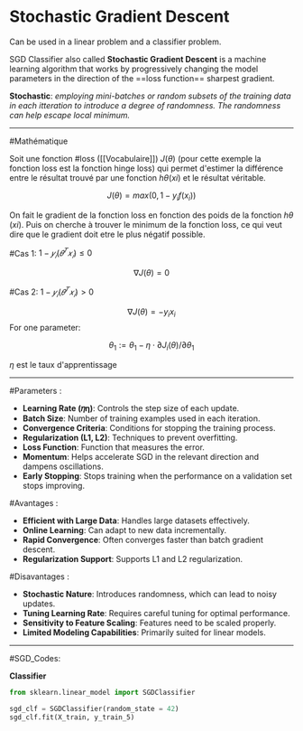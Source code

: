 # Stochastic Gradient Descent

Can be used in a linear problem and a classifier problem.

SGD Classifier also called **Stochastic Gradient Descent** is a machine learning algorithm that works by progressively changing the model parameters in the direction of the ==loss function== sharpest gradient.

**Stochastic**: *employing mini-batches or random subsets of the training data in each itteration to introduce a degree of randomness. The randomness can help escape local minimum.*

---

#Mathématique

Soit une fonction #loss ([[Vocabulaire]]) $J(θ)$ (pour cette exemple la fonction loss est la fonction hinge loss) qui permet d'estimer la différence entre  le résultat trouvé par une fonction $hθ​(xi​)$ et le résultat véritable.

$$
J(θ)=max(0,1−y_i​f(x_i​))
$$


On fait le gradient de la fonction loss en fonction des poids de la fonction $hθ​(xi​)$. Puis on cherche à trouver le minimum de la fonction loss, ce qui veut dire que le gradient doit etre le plus négatif possible.

#Cas 1: $1−𝑦_𝑖(𝜃^𝑇𝑥_𝑖)≤0$

$$∇J(θ)=0$$

#Cas 2: $1−𝑦_𝑖(𝜃^𝑇𝑥_𝑖)>0$


$$∇J(θ)=−y_i​x_i$$​
For one parameter:


$$θ_1​:=θ_1​−η⋅​∂J_i​(θ)​/∂θ_1$$




$η$ est le taux d'apprentissage 

---

#Parameters : 
- **Learning Rate (𝜂η)**: Controls the step size of each update.
- **Batch Size**: Number of training examples used in each iteration.
- **Convergence Criteria**: Conditions for stopping the training process.
- **Regularization (L1, L2)**: Techniques to prevent overfitting.
- **Loss Function**: Function that measures the error.
- **Momentum**: Helps accelerate SGD in the relevant direction and dampens oscillations.
- **Early Stopping**: Stops training when the performance on a validation set stops improving.

#Avantages :
- **Efficient with Large Data**: Handles large datasets effectively.
- **Online Learning**: Can adapt to new data incrementally.
- **Rapid Convergence**: Often converges faster than batch gradient descent.
- **Regularization Support**: Supports L1 and L2 regularization.

#Disavantages :

- **Stochastic Nature**: Introduces randomness, which can lead to noisy updates.
- **Tuning Learning Rate**: Requires careful tuning for optimal performance.
- **Sensitivity to Feature Scaling**: Features need to be scaled properly.
- **Limited Modeling Capabilities**: Primarily suited for linear models.

---

#SGD_Codes:

**Classifier**

```python
from sklearn.linear_model import SGDClassifier

sgd_clf = SGDClassifier(random_state = 42)
sgd_clf.fit(X_train, y_train_5)
```
